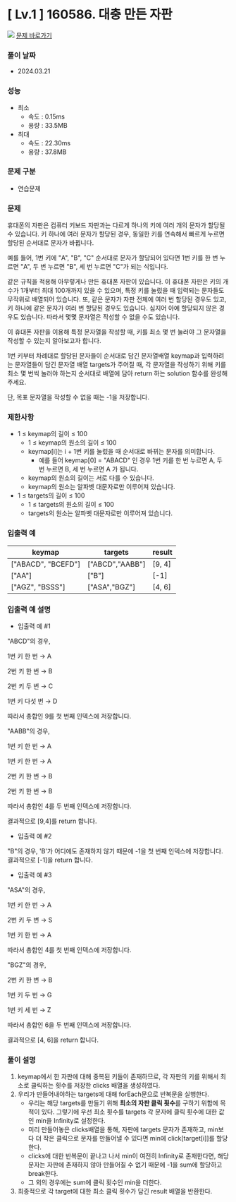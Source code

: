 # [ Lv.1 ] 160586. 대충 만든 자판

<img src="https://img.shields.io/badge/JavaScript-orange?style=flat&logo=javascript&logoColor=auto"/> [문제 바로가기](https://school.programmers.co.kr/learn/courses/30/lessons/160586)

### 풀이 날짜

- 2024.03.21

### 성능

- 최소
  - 속도 : 0.15ms
  - 용량 : 33.5MB
- 최대
  - 속도 : 22.30ms
  - 용량 : 37.8MB

### 문제 구분

- 연습문제

### 문제

휴대폰의 자판은 컴퓨터 키보드 자판과는 다르게 하나의 키에 여러 개의 문자가 할당될 수 있습니다. 키 하나에 여러 문자가 할당된 경우, 동일한 키를 연속해서 빠르게 누르면 할당된 순서대로 문자가 바뀝니다.

예를 들어, 1번 키에 "A", "B", "C" 순서대로 문자가 할당되어 있다면 1번 키를 한 번 누르면 "A", 두 번 누르면 "B", 세 번 누르면 "C"가 되는 식입니다.

같은 규칙을 적용해 아무렇게나 만든 휴대폰 자판이 있습니다. 이 휴대폰 자판은 키의 개수가 1개부터 최대 100개까지 있을 수 있으며, 특정 키를 눌렀을 때 입력되는 문자들도 무작위로 배열되어 있습니다. 또, 같은 문자가 자판 전체에 여러 번 할당된 경우도 있고, 키 하나에 같은 문자가 여러 번 할당된 경우도 있습니다. 심지어 아예 할당되지 않은 경우도 있습니다. 따라서 몇몇 문자열은 작성할 수 없을 수도 있습니다.

이 휴대폰 자판을 이용해 특정 문자열을 작성할 때, 키를 최소 몇 번 눌러야 그 문자열을 작성할 수 있는지 알아보고자 합니다.

1번 키부터 차례대로 할당된 문자들이 순서대로 담긴 문자열배열 keymap과 입력하려는 문자열들이 담긴 문자열 배열 targets가 주어질 때, 각 문자열을 작성하기 위해 키를 최소 몇 번씩 눌러야 하는지 순서대로 배열에 담아 return 하는 solution 함수를 완성해 주세요.

단, 목표 문자열을 작성할 수 없을 때는 -1을 저장합니다.

### 제한사항

- 1 ≤ keymap의 길이 ≤ 100
  - 1 ≤ keymap의 원소의 길이 ≤ 100
  - keymap[i]는 i + 1번 키를 눌렀을 때 순서대로 바뀌는 문자를 의미합니다.
    - 예를 들어 keymap[0] = "ABACD" 인 경우 1번 키를 한 번 누르면 A, 두 번 누르면 B, 세 번 누르면 A 가 됩니다.
  - keymap의 원소의 길이는 서로 다를 수 있습니다.
  - keymap의 원소는 알파벳 대문자로만 이루어져 있습니다.
- 1 ≤ targets의 길이 ≤ 100
  - 1 ≤ targets의 원소의 길이 ≤ 100
  - targets의 원소는 알파벳 대문자로만 이루어져 있습니다.

### 입출력 예

| keymap             | targets         | result |
| ------------------ | --------------- | ------ |
| ["ABACD", "BCEFD"] | ["ABCD","AABB"] | [9, 4] |
| ["AA"]             | ["B"]           | [-1]   |
| ["AGZ", "BSSS"]    | ["ASA","BGZ"]   | [4, 6] |

### 입출력 예 설명

- 입출력 예 #1

"ABCD"의 경우,

1번 키 한 번 → A

2번 키 한 번 → B

2번 키 두 번 → C

1번 키 다섯 번 → D

따라서 총합인 9를 첫 번째 인덱스에 저장합니다.

"AABB"의 경우,

1번 키 한 번 → A

1번 키 한 번 → A

2번 키 한 번 → B

2번 키 한 번 → B

따라서 총합인 4를 두 번째 인덱스에 저장합니다.

결과적으로 [9,4]를 return 합니다.

- 입출력 예 #2

"B"의 경우, 'B'가 어디에도 존재하지 않기 때문에 -1을 첫 번째 인덱스에 저장합니다.
결과적으로 [-1]을 return 합니다.

- 입출력 예 #3

"ASA"의 경우,

1번 키 한 번 → A

2번 키 두 번 → S

1번 키 한 번 → A

따라서 총합인 4를 첫 번째 인덱스에 저장합니다.

"BGZ"의 경우,

2번 키 한 번 → B

1번 키 두 번 → G

1번 키 세 번 → Z

따라서 총합인 6을 두 번째 인덱스에 저장합니다.

결과적으로 [4, 6]을 return 합니다.

### 풀이 설명

1. keymap에서 한 자판에 대해 중복된 키들이 존재하므로, 각 자판의 키를 위해서 최소로 클릭하는 횟수를 저장한 clicks 배열을 생성하였다.
2. 우리가 만들어내야하는 targets에 대해 forEach문으로 반복문을 실행한다.
   - 우리는 해당 targets를 만들기 위해 **최소의 자판 클릭 횟수**를 구하기 위함에 목적이 있다. 그렇기에 우선 최소 횟수를 targets 각 문자에 클릭 횟수에 대한 값인 min을 Infinity로 설정한다.
   - 미리 만들어놓은 clicks배열을 통해, 자판에 targets 문자가 존재하고, min보다 더 작은 클릭으로 문자를 만들어낼 수 있다면 min에 click[target[i]]를 할당한다.
   - clicks에 대한 반복문이 끝나고 나서 min이 여전히 Infinity로 존재한다면, 해당 문자는 자판에 존재하지 않아 만들어질 수 없기 때문에 -1을 sum에 할당하고 break한다.
   - 그 외의 경우에는 sum에 클릭 횟수인 min을 더한다.
3. 최종적으로 각 target에 대한 최소 클릭 횟수가 담긴 result 배열을 반환한다.

